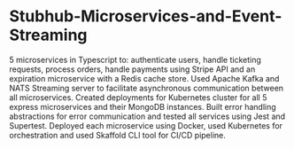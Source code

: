 # Stubhub-Microservices-and-Event-Streaming
5 microservices in Typescript to: authenticate users, handle ticketing requests, process orders, handle payments using Stripe API and an expiration microservice with a Redis cache store. Used Apache Kafka and NATS Streaming server to facilitate asynchronous communication between all microservices. Created deployments for Kubernetes cluster for all 5 express microservices and their MongoDB instances. Built error handling abstractions for error communication and tested all services using Jest and Supertest. Deployed each microservice using Docker, used Kubernetes for orchestration and used Skaffold CLI tool for CI/CD pipeline.

